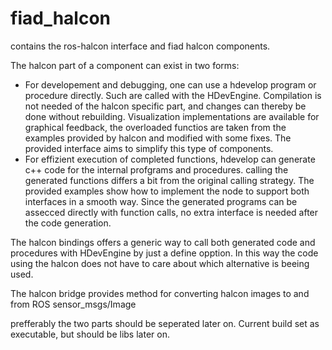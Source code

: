 # fiad_halcon

contains the ros-halcon interface and fiad halcon components.

The halcon part of a component can exist in two forms:
- For developement and debugging, one can use a hdevelop program or procedure directly. Such are called with the HDevEngine. Compilation is not needed of the halcon specific part, and changes can thereby be done without rebuilding. Visualization implementations are available for graphical feedback, the overloaded functios are taken from the examples provided by halcon and modified with some fixes. The provided interface aims to simplify this type of components.
- For effizient execution of completed functions, hdevelop can generate c++ code for the internal profgrams and procedures. calling the generated functions differs a bit from the original calling strategy. The provided examples show how to implement the node to support both interfaces in a smooth way. Since the generated programs can be assecced directly with function calls, no extra interface is needed after the code generation.

The halcon bindings offers a generic way to call both generated code 
and procedures with HDevEngine by just a define opption. 
In this way the code using the halcon does not have to care about 
which alternative is beeing used.

The halcon bridge provides method for converting halcon images 
to and from ROS sensor_msgs/Image

prefferably the two parts should be seperated later on.
Current build set as executable, but should be libs later on. 
